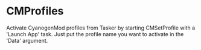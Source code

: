 # CMProfiles
Activate CyanogenMod profiles from Tasker by starting CMSetProfile with a 'Launch App' task.
Just put the profile name you want to activate in the 'Data' argument.
